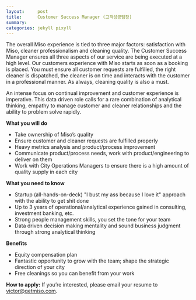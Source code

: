 ```yaml
---
layout:     post
title:      Customer Success Manager (고객성공팀장)
summary:    
categories: jekyll pixyll
---
```


The overall Miso experience is tied to three major factors: satisfaction with Miso, cleaner professionalism and cleaning quality. The Customer Success Manager ensures all three aspects of our service are being executed at a high level. Our customers experience with Miso starts as soon as a booking is placed. You must ensure all customer requests are fulfilled, the right cleaner is dispatched, the cleaner is on time and interacts with the customer in a professional manner. As always, cleaning quality is also a must.

An intense focus on continual improvement and customer experience is imperative. This data driven role calls for a rare combination of analytical thinking, empathy to manage customer and cleaner relationships and the ability to problem solve rapidly.

<strong>What you will do</strong>
<ul>
	<li>Take ownership of Miso’s quality</li>
	<li>Ensure customer and cleaner requests are fulfilled properly</li>
	<li>Heavy metrics analysis and product/process improvement</li>
	<li>Communicate product/process needs, work with product/engineering to deliver on them</li>
	<li>Work with City Operations Managers to ensure there is a high amount of quality supply in each city</li>
</ul>

<strong>What you need to know</strong>
<ul>
	<li>Startup (all-hands-on-deck) "I bust my ass because I love it" approach with the ability to get shit done</li>
	<li>Up to 3 years of operational/analytical experience gained in consulting, investment banking, etc.</li>
	<li>Strong people management skills, you set the tone for your team</li>
	<li>Data driven decision making mentality and sound business judgment through strong analytical thinking</li>
</ul>

<strong>Benefits</strong>
<ul>
	<li>Equity compensation plan</li>
	<li>Fantastic opportunity to grow with the team; shape the strategic direction of your city</li>
	<li>Free cleanings so you can benefit from your work</li>
</ul>

<strong>How to apply:</strong> If you’re interested, please email your resume to <a href="mailto:victor@getmiso.com">victor@getmiso.com</a>.